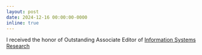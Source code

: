 ```yaml
---
layout: post
date: 2024-12-16 00:00:00-0000
inline: true
---
```


I received the honor of Outstanding Associate Editor of [Information Systems Research](https://pubsonline.informs.org/journal/isre/)
